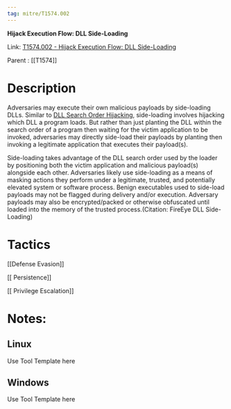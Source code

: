 ```yaml
---
tag: mitre/T1574.002
---
```


**Hijack Execution Flow: DLL Side-Loading**

Link: [T1574.002 - Hijack Execution Flow: DLL Side-Loading](https://attack.mitre.org/techniques/T1574/002)

Parent : [[T1574]]


# Description

Adversaries may execute their own malicious payloads by side-loading DLLs. Similar to [DLL Search Order Hijacking](https://attack.mitre.org/techniques/T1574/001), side-loading involves hijacking which DLL a program loads. But rather than just planting the DLL within the search order of a program then waiting for the victim application to be invoked, adversaries may directly side-load their payloads by planting then invoking a legitimate application that executes their payload(s).

Side-loading takes advantage of the DLL search order used by the loader by positioning both the victim application and malicious payload(s) alongside each other. Adversaries likely use side-loading as a means of masking actions they perform under a legitimate, trusted, and potentially elevated system or software process. Benign executables used to side-load payloads may not be flagged during delivery and/or execution. Adversary payloads may also be encrypted/packed or otherwise obfuscated until loaded into the memory of the trusted process.(Citation: FireEye DLL Side-Loading)

# Tactics


[[Defense Evasion]]

[[ Persistence]]

[[ Privilege Escalation]]


# Notes:

## Linux

Use Tool Template here

## Windows

Use Tool Template here